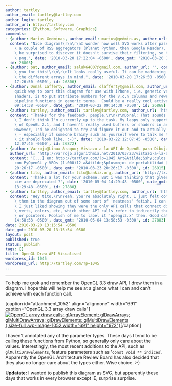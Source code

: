 ```yaml
---
author: tartley
author_email: tartley@tartley.com
author_login: tartley
author_url: http://tartley.com
categories: [Python, Software, Graphics]
comments:
- {author: Marius Gedminas, author_email: marius@gedmin.as, author_url: 'http://gedmin.as',
  content: "Nice diagram!\r\n\r\nI wonder how well SVG works after passing through\
    \ a couple of RSS aggregators (Planet Python, then Google Reader).  I wouldn't\
    \ be surprised to discover it doesn't survive their filtering, so thanks for the\
    \ png.", date: '2010-03-20 17:22:04 -0500', date_gmt: '2010-03-20 17:22:04 -0500',
  id: 26805}
- {author: pat, author_email: saluk64007@gmail.com, author_url: '', content: "Thank\
    \ you for this!\r\n\r\nIt looks really useful. It can be maddening to keep all\
    \ the different arrays in mind.", date: '2010-03-20 17:26:50 -0500', date_gmt: '2010-03-20
    17:26:50 -0500', id: 26806}
- {author: Donal Lafferty, author_email: dlafferty@gmail.com, author_url: '', content: 'A
    quick way to port this diagram for use with iPhone, i.e. generic vertex/fragment
    shaders, is to put attribute numbers for the v,c,n columns and rewrite the fixed
    pipeline functions in generic terms.  Could be a really cool active gif.', date: '2010-03-22
    09:14:38 -0500', date_gmt: '2010-03-22 09:14:38 -0500', id: 26868}
- {author: tartley, author_email: tartley@tartley.com, author_url: 'http://tartley.com',
  content: "Thanks for the feedback, people.\r\n\r\nDonal: That sounds great, but\
    \ I don't think I'm currently up to the task. My lappy only supports a subset\
    \ of OpenGL 2.1, and I haven't really used buffers or shaders in anger.\r\n\r\n\
    However, I'd be delighted to try and figure it out and to actually draw the diagram\
    \ - especially if someone brainy such as yourself were to talk me through what\
    \ it should look like. :-)", date: '2010-03-22 12:07:45 -0500', date_gmt: '2010-03-22
    12:07:45 -0500', id: 26872}
- {author: Varrojo@Linux &raquo; Vistazo a la API de OpenGL para Dibujar, author_email: '',
  author_url: 'http://varrojo.algorithmia.net/2010/03/23/vistazo-a-la-api-de-opengl-para-dibujar/',
  content: '[...] en: http://tartley.com/?p=1045 Art&Atilde;&shy;culos Relacionados:Trabajando
    con PyOpenGL y VBOs (1.000)12 a&Atilde;&plusmn;os de portabilidad [...]', date: '2010-03-23
    20:26:17 -0500', date_gmt: '2010-03-23 20:26:17 -0500', id: 26915}
- {author: tito, author_email: tito@bankiz.org, author_url: 'http://txzone.net/',
  content: 'Thanks a lot for your scheme. But i was thinking that glVertexPoint &amp;
    cie are deprecated ?', date: '2010-05-04 14:29:48 -0500', date_gmt: '2010-05-04
    13:29:48 -0500', id: 27880}
- {author: tartley, author_email: tartley@tartley.com, author_url: 'http://tartley.com',
  content: "Hey tito,\r\nYeah, you're absolutely right. I just felt compelled to include\
    \ them in the diagram out of some sort of 'neatness' fetish. I can't justify it.\
    \ I just liked showing they were the only API calls that connect directly to the\
    \ verts, colors, etc, which other API calls refer to indirectly through indices\
    \ or pointers. Foolish of me to label it 'opengl3.x' then. Good catch.", date: '2010-05-04
    14:58:53 -0500', date_gmt: '2010-05-04 13:58:53 -0500', id: 27883}
date: 2010-03-20 13:15:54 -0500
date_gmt: 2010-03-20 13:15:54 -0500
layout: post
published: true
status: publish
tags: []
title: OpenGL Draw API Visualised
wordpress_id: 1045
wordpress_url: http://tartley.com/?p=1045
...
```

---

To help me grok and remember the OpenGL 3.3 draw API, I drew them in a
diagram. I hope this will help me see at a glance what I can and can't
achieve with each function call.

\[caption id="attachment\_1052" align="alignnone" width="691"
caption="OpenGL 3.3 array draw calls"\][![OpenGL array draw calls:
glArrayElement; glDrawArrays; glMultiDrawArrays; glDrawElements;
glMultiDrawElements](http://tartley.com/wp-content/uploads/2010/03/opengl-draw-calls.png "opengl-draw-calls"){.size-full
.wp-image-1052 width="691"
height="972"}](http://tartley.com/wp-content/uploads/2010/03/opengl-draw-calls.png)\[/caption\]

I haven't annotated any of the parameter types. These days I tend to be
calling these functions from Python, so generally only care about the
values. Interestingly, the most recent additions to the API, such as
`glMultiDrawElements`, feature parameters such as
'`const void ** indices`'. Apparently the OpenGL Architecture Review
Board has also decided that they also no longer care about the types
either. Wise choice. :-)

**Updatate:** I wanted to publish this diagram as SVG, but apparently
these days that works in every browser except IE, surprise surprise.
